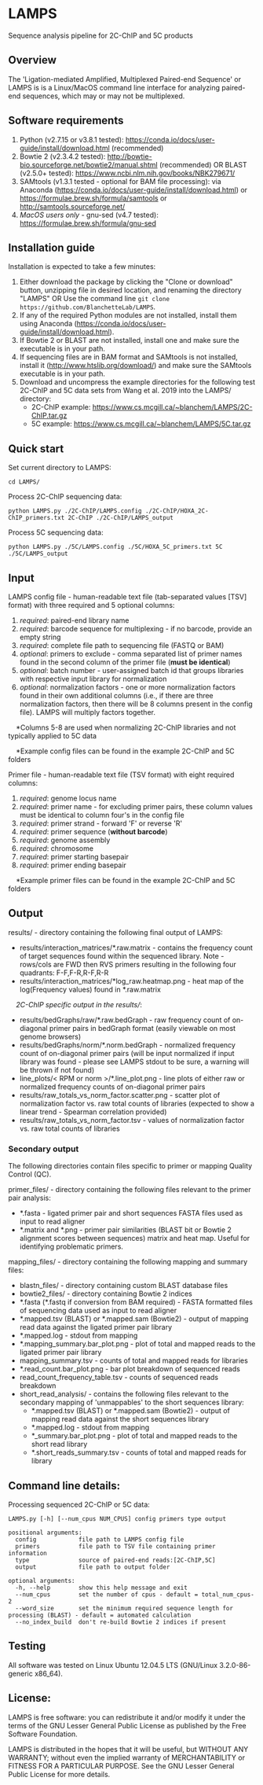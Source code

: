 # LAMPS
Sequence analysis pipeline for 2C-ChIP and 5C products

## Overview
The 'Ligation-mediated Amplified, Multiplexed Paired-end Sequence' or LAMPS is is a Linux/MacOS command line interface for analyzing paired-end sequences, which may or may not be multiplexed.

## Software requirements
1) Python (v2.7.15 or v3.8.1 tested): https://conda.io/docs/user-guide/install/download.html (recommended)
2) Bowtie 2 (v2.3.4.2 tested): http://bowtie-bio.sourceforge.net/bowtie2/manual.shtml (recommended)
OR 
BLAST (v2.5.0+ tested): https://www.ncbi.nlm.nih.gov/books/NBK279671/
4) SAMtools (v1.3.1 tested - optional for BAM file processing): via Anaconda (https://conda.io/docs/user-guide/install/download.html) or https://formulae.brew.sh/formula/samtools or http://samtools.sourceforge.net/
5) *MacOS users only* - gnu-sed (v4.7 tested): https://formulae.brew.sh/formula/gnu-sed

## Installation guide
Installation is expected to take a few minutes:
1) Either download the package by clicking the "Clone or download" button, unzipping file in desired location, and renaming the directory "LAMPS"   OR   Use the command line ``` git clone https://github.com/BlanchetteLab/LAMPS ```.
2) If any of the required Python modules are not installed, install them using Anaconda (https://conda.io/docs/user-guide/install/download.html).
3) If Bowtie 2 or BLAST are not installed, install one and make sure the executable is in your path.
5) If sequencing files are in BAM format and SAMtools is not installed, install it (http://www.htslib.org/download/) and make sure the SAMtools executable is in your path.
6) Download and uncompress the example directories for the following test 2C-ChIP and 5C data sets from Wang et al. 2019 into the LAMPS/ directory:
    * 2C-ChIP example: https://www.cs.mcgill.ca/~blanchem/LAMPS/2C-ChIP.tar.gz
    * 5C example: https://www.cs.mcgill.ca/~blanchem/LAMPS/5C.tar.gz

## Quick start

Set current directory to LAMPS:

```cd LAMPS/```

Process 2C-ChIP sequencing data:

```python LAMPS.py ./2C-ChIP/LAMPS.config ./2C-ChIP/HOXA_2C-ChIP_primers.txt 2C-ChIP ./2C-ChIP/LAMPS_output```

Process 5C sequencing data:

```python LAMPS.py ./5C/LAMPS.config ./5C/HOXA_5C_primers.txt 5C ./5C/LAMPS_output```

## Input
LAMPS config file - human-readable text file (tab-separated values [TSV] format) with three required and 5 optional columns:
1) *required*: paired-end library name
2) *required*: barcode sequence for multiplexing - if no barcode, provide an empty string
3) *required*: complete file path to sequencing file (FASTQ or BAM)
4) *optional*: primers to exclude - comma separated list of primer names found in the second column of the primer file (**must be identical**)
5) *optional*: batch number - user-assigned batch id that groups libraries with respective input library for normalization
6) *optional*: normalization factors - one or more normalization factors found in their own additional columns (i.e., if there are three normalization factors, then there will be 8 columns present in the config file). LAMPS will multiply factors together.

&nbsp;&nbsp;&nbsp;&nbsp;*Columns 5-8 are used when normalizing 2C-ChIP libraries and not typically applied to 5C data

&nbsp;&nbsp;&nbsp;&nbsp;*Example config files can be found in the example 2C-ChIP and 5C folders

Primer file - human-readable text file (TSV format) with eight required columns:
1) *required*: genome locus name
2) *required*: primer name - for excluding primer pairs, these column values must be identical to column four's in the config file
3) *required*: primer strand - forward 'F' or reverse 'R'
4) *required*: primer sequence (**without barcode**)
5) *required*: genome assembly
6) *required*: chromosome
7) *required*: primer starting basepair
8) *required*: primer ending basepair

&nbsp;&nbsp;&nbsp;&nbsp;*Example primer files can be found in the example 2C-ChIP and 5C folders

## Output

results/ - directory containing the following final output of LAMPS:
* results/interaction_matrices/*.raw.matrix - contains the frequency count of target sequences found within the sequenced library. Note - rows/cols are FWD then RVS primers resulting in the following four quadrants: F-F,F-R,R-F,R-R
* results/interaction_matrices/*log_raw.heatmap.png - heat map of the log(Frequency values) found in *.raw.matrix

&nbsp;&nbsp;&nbsp;&nbsp;*2C-ChIP specific output in the results/*:
* results/bedGraphs/raw/*.raw.bedGraph - raw frequency count of on-diagonal primer pairs in bedGraph format (easily viewable on most genome browsers)
* results/bedGraphs/norm/*.norm.bedGraph - normalized frequency count of on-diagonal primer pairs (will be input normalized if input library was found - please see LAMPS stdout to be sure, a warning will be thrown if not found)
* line_plots/< RPM or norm >/*.line_plot.png - line plots of either raw or normalized frequency counts of on-diagonal primer pairs
* results/raw_totals_vs_norm_factor.scatter.png - scatter plot of normalization factor vs. raw total counts of libraries (expected to show a linear trend - Spearman correlation provided)
* results/raw_totals_vs_norm_factor.tsv - values of normalization factor vs. raw total counts of libraries

### Secondary output

The following directories contain files specific to primer or mapping Quality Control (QC).

primer_files/ - directory containing the following files relevant to the primer pair analysis:
* *.fasta - ligated primer pair and short sequences FASTA files used as input to read aligner
* \*.matrix and *.png - primer pair similarities (BLAST bit or Bowtie 2 alignment scores between sequences) matrix and heat map. Useful for identifying problematic primers.

mapping_files/ - directory containing the following mapping and summary files:
* blastn_files/ - directory containing custom BLAST database files
* bowtie2_files/ - directory containing Bowtie 2 indices
* \*.fasta (*.fastq if conversion from BAM required) - FASTA formatted files of sequencing data used as input to read aligner
* *.mapped.tsv (BLAST) or *.mapped.sam (Bowtie2) - output of mapping read data against the ligated primer pair library
* *.mapped.log - stdout from mapping
* *.mapping_summary.bar_plot.png - plot of total and mapped reads to the ligated primer pair library
* mapping_summary.tsv - counts of total and mapped reads for libraries
* *.read_count.bar_plot.png -  bar plot breakdown of sequenced reads
* read_count_frequency_table.tsv - counts of sequenced reads breakdown
* short_read_analysis/ - contains the following files relevant to the secondary mapping of 'unmappables' to the short sequences library:
     * *.mapped.tsv (BLAST) or *.mapped.sam (Bowtie2) - output of mapping read data against the short sequences library
     * *.mapped.log - stdout from mapping
     * *_summary.bar_plot.png - plot of total and mapped reads to the short read library
     * *.short_reads_summary.tsv - counts of total and mapped reads for library

## Command line details:
Processing sequenced 2C-ChIP or 5C data:
```
LAMPS.py [-h] [--num_cpus NUM_CPUS] config primers type output

positional arguments:
  config			file path to LAMPS config file
  primers			file path to TSV file containing primer information
  type				source of paired-end reads:[2C-ChIP,5C]
  output			file path to output folder	

optional arguments:
  -h, --help		show this help message and exit
  --num_cpus		set the number of cpus - default = total_num_cpus-2
  --word_size     	set the minimum required sequence length for processing (BLAST) - default = automated calculation
  --no_index_build	don't re-build Bowtie 2 indices if present
```

## Testing
All software was tested on Linux Ubuntu 12.04.5 LTS (GNU/Linux 3.2.0-86-generic x86_64).

## License:
LAMPS is free software: you can redistribute it and/or modify it under the terms of the GNU Lesser General Public License as published by the Free Software Foundation.

LAMPS is distributed in the hopes that it will be useful, but WITHOUT ANY WARRANTY; without even the implied warranty of MERCHANTABILITY or FITNESS FOR A PARTICULAR PURPOSE. See the GNU Lesser General Public License for more details.
